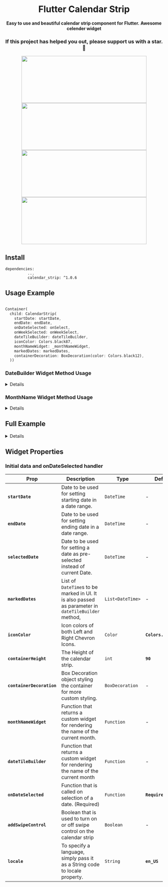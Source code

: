 <h1 align="center"> Flutter Calendar Strip </h1>
<div align="center">
  <strong> Easy to use and beautiful calendar strip component for Flutter.</strong>
  <b> Awesome celender widget </b>
</div>
<div align="center">

### If this project has helped you out, please support us with a star. :star2:

</div>

<div align="center">
  <img src="https://raw.githubusercontent.com/IronLad85/flutter_calendar_strip/master/images/1.jpg" height="150" width="400"/>
  <img src="https://raw.githubusercontent.com/IronLad85/flutter_calendar_strip/master/images/2.jpg" height="150" width="400"/>
  <img src="https://raw.githubusercontent.com/IronLad85/flutter_calendar_strip/master/images/3.jpg" height="150" width="400"/>
  <img src="https://raw.githubusercontent.com/IronLad85/flutter_calendar_strip/master/images/4.jpg" height="150" width="400"/>
</div>

## Install

```text
dependencies:
          ...
          calendar_strip: ^1.0.6
```

## Usage Example

```dart

Container(
  child: CalendarStrip(
    startDate: startDate,
    endDate: endDate,
    onDateSelected: onSelect,
    onWeekSelected: onWeekSelect,
    dateTileBuilder: dateTileBuilder,
    iconColor: Colors.black87,
    monthNameWidget: _monthNameWidget,
    markedDates: markedDates,
    containerDecoration: BoxDecoration(color: Colors.black12),
  ))

```


### DateBuilder Widget Method Usage

<details>

```dart

  dateTileBuilder(date, selectedDate, rowIndex, dayName, isDateMarked, isDateOutOfRange) {
    bool isSelectedDate = date.compareTo(selectedDate) == 0;
    Color fontColor = isDateOutOfRange ? Colors.black26 : Colors.black87;
    TextStyle normalStyle = TextStyle(fontSize: 17, fontWeight: FontWeight.w800, color: fontColor);
    TextStyle selectedStyle = TextStyle(fontSize: 17, fontWeight: FontWeight.w800, color: Colors.black87);
    TextStyle dayNameStyle = TextStyle(fontSize: 14.5, color: fontColor);
    List<Widget> _children = [
      Text(dayName, style: dayNameStyle),
      Text(date.day.toString(), style: !isSelectedDate ? normalStyle : selectedStyle),
    ];

    if (isDateMarked == true) {
      _children.add(getMarkedIndicatorWidget());
    }

    return AnimatedContainer(
      duration: Duration(milliseconds: 150),
      alignment: Alignment.center,
      padding: EdgeInsets.only(top: 8, left: 5, right: 5, bottom: 5),
      decoration: BoxDecoration(
        color: !isSelectedDate ? Colors.transparent : Colors.white70,
        borderRadius: BorderRadius.all(Radius.circular(60)),
      ),
      child: Column(
        children: _children,
      ),
    );
  }

```

</details>

### MonthName Widget Method Usage

<details>

```dart

    monthNameWidget(monthName) {
    return Container(
      child: Text(
        monthName,
        style: TextStyle(
          fontSize: 17,
          fontWeight: FontWeight.w600,
          color: Colors.black87,
          fontStyle: FontStyle.italic,
        ),
      ),
      padding: EdgeInsets.only(top: 8, bottom: 4),
    );
  }

```

</details>

## Full Example

<details>

```dart
import 'package:flutter/material.dart';
import 'package:calendar_strip/calendar_strip.dart';

void main() => runApp(MyApp());

class MyApp extends StatelessWidget {
  // This widget is the root of your application.
  @override
  Widget build(BuildContext context) {
    return MaterialApp(
      title: 'Flutter Demo',
      theme: ThemeData(primarySwatch: Colors.blue),
      home: MyHomePage(title: 'Flutter Demo Home Page'),
    );
  }
}

class MyHomePage extends StatefulWidget {
  MyHomePage({Key key, this.title}) : super(key: key);
  final String title;

  @override
  _MyHomePageState createState() => _MyHomePageState();
}

class _MyHomePageState extends State<MyHomePage> {
  DateTime startDate = DateTime.now().subtract(Duration(days: 2));
  DateTime endDate = DateTime.now().add(Duration(days: 2));
  DateTime selectedDate = DateTime.now().subtract(Duration(days: 2));
  List<DateTime> markedDates = [
    DateTime.now().subtract(Duration(days: 1)),
    DateTime.now().subtract(Duration(days: 2)),
    DateTime.now().add(Duration(days: 4))
  ];

  onSelect(data) {
    print("Selected Date -> $data");
  }

  onWeekSelect(data) {
    print("Selected week starting at -> $data");
  }

  _monthNameWidget(monthName) {
    return Container(
      child: Text(monthName,
          style:
              TextStyle(fontSize: 17, fontWeight: FontWeight.w600, color: Colors.black87, fontStyle: FontStyle.italic)),
      padding: EdgeInsets.only(top: 8, bottom: 4),
    );
  }

  getMarkedIndicatorWidget() {
    return Row(mainAxisAlignment: MainAxisAlignment.center, children: [
      Container(
        margin: EdgeInsets.only(left: 1, right: 1),
        width: 7,
        height: 7,
        decoration: BoxDecoration(shape: BoxShape.circle, color: Colors.red),
      ),
      Container(
        width: 7,
        height: 7,
        decoration: BoxDecoration(shape: BoxShape.circle, color: Colors.blue),
      )
    ]);
  }

  dateTileBuilder(date, selectedDate, rowIndex, dayName, isDateMarked, isDateOutOfRange) {
    bool isSelectedDate = date.compareTo(selectedDate) == 0;
    Color fontColor = isDateOutOfRange ? Colors.black26 : Colors.black87;
    TextStyle normalStyle = TextStyle(fontSize: 17, fontWeight: FontWeight.w800, color: fontColor);
    TextStyle selectedStyle = TextStyle(fontSize: 17, fontWeight: FontWeight.w800, color: Colors.black87);
    TextStyle dayNameStyle = TextStyle(fontSize: 14.5, color: fontColor);
    List<Widget> _children = [
      Text(dayName, style: dayNameStyle),
      Text(date.day.toString(), style: !isSelectedDate ? normalStyle : selectedStyle),
    ];

    if (isDateMarked == true) {
      _children.add(getMarkedIndicatorWidget());
    }

    return AnimatedContainer(
      duration: Duration(milliseconds: 150),
      alignment: Alignment.center,
      padding: EdgeInsets.only(top: 8, left: 5, right: 5, bottom: 5),
      decoration: BoxDecoration(
        color: !isSelectedDate ? Colors.transparent : Colors.white70,
        borderRadius: BorderRadius.all(Radius.circular(60)),
      ),
      child: Column(
        children: _children,
      ),
    );
  }

  @override
  Widget build(BuildContext context) {
    return Scaffold(
      appBar: AppBar(
        title: Text(widget.title),
      ),
      body: Container(
          child: CalendarStrip(
        startDate: startDate,
        endDate: endDate,
        onDateSelected: onSelect,
        onWeekSelected: onWeekSelect,
        dateTileBuilder: dateTileBuilder,
        iconColor: Colors.black87,
        monthNameWidget: _monthNameWidget,
        markedDates: markedDates,
        containerDecoration: BoxDecoration(color: Colors.black12),
        //locale = 'en_US', //Default
      )),
    );
  }
}
```

</details>

## Widget Properties

### Initial data and onDateSelected handler

| Prop                      | Description                                                                                          | Type             | Default              |
| ------------------------- | ---------------------------------------------------------------------------------------------------- | ---------------- | -------------------- |
| **`startDate`**           | Date to be used for setting starting date in a date range.                                           | `DateTime`       | -                    |
| **`endDate`**             | Date to be used for setting ending date in a date range.                                             | `DateTime`       | -                    |
| **`selectedDate`**        | Date to be used for setting a date as pre-selected instead of current Date.                          | `DateTime`       | -                    |
| **`markedDates`**         | List of `DateTime`s to be marked in UI. It is also passed as parameter in `dateTileBuilder` method, | `List<DateTime>` | -                    |
| **`iconColor`**           | Icon colors of both Left and Right Chevron Icons.                                                    | `Color`          | **`Colors.black87`** |
| **`containerHeight`**     | The Height of the calendar strip.                                                                    | `int`            | **`90`**             |
| **`containerDecoration`** | Box Decoration object styling the container for more custom styling.                                 | `BoxDecoration`  | -                    |
| **`monthNameWidget`**     | Function that returns a custom widget for rendering the name of the current month.                   | `Function`       | -                    |
| **`dateTileBuilder`**     | Function that returns a custom widget for rendering the name of the current month                    | `Function`       | -                    |
| **`onDateSelected`**      | Function that is called on selection of a date. (Required)                                           | `Function`       | **`Required`**       |
| **`addSwipeControl`**     | Boolean that is used to turn on or off swipe control on the calendar strip                           | `Boolean`        | -                    |
| **`locale`**     | To specify a language, simply pass it as a String code to locale property.                          | `String`        | **`en_US`**                    |